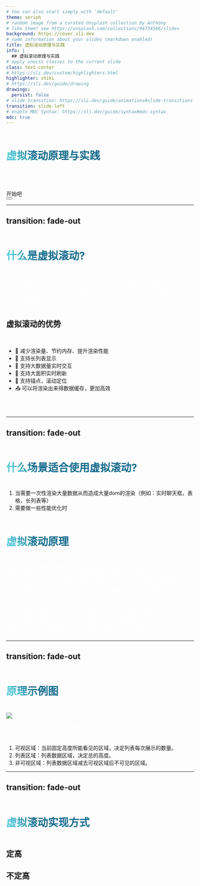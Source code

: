 ```yaml
---
# You can also start simply with 'default'
theme: seriph
# random image from a curated Unsplash collection by Anthony
# like them? see https://unsplash.com/collections/94734566/slidev
background: https://cover.sli.dev
# some information about your slides (markdown enabled)
title: 虚拟滚动原理与实践
info: |
  ## 虚拟滚动原理与实践
# apply unocss classes to the current slide
class: text-center
# https://sli.dev/custom/highlighters.html
highlighter: shiki
# https://sli.dev/guide/drawing
drawings:
  persist: false
# slide transition: https://sli.dev/guide/animations#slide-transitions
transition: slide-left
# enable MDC Syntax: https://sli.dev/guide/syntax#mdc-syntax
mdc: true
---
```


# 虚拟滚动原理与实践

技术分享

<div class="pt-12">
  <span @click="$slidev.nav.next" class="px-2 py-1 rounded cursor-pointer" hover="bg-white bg-opacity-10">
    开始吧 <carbon:arrow-right class="inline"/>
  </span>
</div>

<div class="abs-br m-6 flex gap-2">
  <button @click="$slidev.nav.openInEditor()" title="Open in Editor" class="text-xl slidev-icon-btn opacity-50 !border-none !hover:text-white">
    <carbon:edit />
  </button>
  <a href="https://github.com/userzeor/my-share" target="_blank" alt="GitHub" title="Open in GitHub"
    class="text-xl slidev-icon-btn opacity-50 !border-none !hover:text-white">
    <carbon-logo-github />
  </a>
</div>

<!--
The last comment block of each slide will be treated as slide notes. It will be visible and editable in Presenter Mode along with the slide. [Read more in the docs](https://sli.dev/guide/syntax.html#notes)
-->

---
transition: fade-out
---

# 什么是虚拟滚动?

虚拟滚动是一种技术，它允许在滚动容器中只渲染可视区域内的数据，而非一次性渲染整个列表。当用户滚动时，虚拟滚动技术动态计算并渲染新的可视数据，从而实现大数据量的流畅滚动。这种技术对于优化大量数据的渲染非常有效，因为它减少了DOM的复杂性和内存的使用。

## 虚拟滚动的优势
<br>

- 📝 减少渲染量、节约内存、提升渲染性能
- 🎨 支持长列表显示
- 🧑 支持大数据量实时交互
- 🤹 支持大面积实时刷新
- 🎥 支持锚点，滚动定位
- 📤 可以将渲染出来得数据缓存，更加高效
<br>
<br>

<style>
h1 {
  padding-bottom: 20px;
  background-color: #2B90B6;
  background-image: linear-gradient(45deg, #4EC5D4 10%, #146b8c 20%);
  background-size: 100%;
  -webkit-background-clip: text;
  -moz-background-clip: text;
  -webkit-text-fill-color: transparent;
  -moz-text-fill-color: transparent;
}
</style>

---
transition: fade-out
---

# 什么场景适合使用虚拟滚动?

1. 当需要一次性渲染大量数据从而造成大量dom的渲染（例如：实时聊天框，表格，长列表等）
2. 需要做一些性能优化时

# 虚拟滚动原理

虚拟滚动其实就是综合数据分页和无限滚动的方法，在有限的视口中只渲染我们所能看到的数据，超出视口之外的数据就不进行渲染，可以通过计算可视范围内的单元格，保证每一次滚动渲染的DOM元素都是可以控制的，不会担心像数据分页一样一次性渲染过多，也不会发生像无限滚动方案那样会存在数据堆积，是一种很好的解决办法。

假设实际开发中服务端一次响应20万条列表数据，此时设备屏幕只允许容纳20条，那么用户理论上只可以看见20条数据，其他的数据不会进行渲染加载。如果前端将20万条数据全部渲染成DOM元素，可能造成程序卡顿，占用较大资源，非常影响用户体验，那么虚拟滚动技术就完美的解决了这一问题。

<style>
h1 {
  padding: 20px 0;
}
p{
  color: #fff;
}
</style>

---
transition: fade-out
---
<div grid="~ cols-2 gap-4" class="h-full">

  <div>

  # 原理示例图
  <img src="/images/1.png" class="m-0 w-full rounded shadow" />

  了解虚拟滚动之前，需要先知道几个概念性的知识：可视区域，列表区域，非可视区域。

  1. 可视区域：当前固定高度所能看见的区域，决定列表每次展示的数量。
  2. 列表区域：列表数据区域，决定总的高度。
  3. 非可视区域：列表数据区域减去可视区域后不可见的区域。
  </div>

  <div>

  </div>

</div>

---
transition: fade-out
---

# 虚拟滚动实现方式

<div grid="~ cols-2 gap-4" class="h-full">

  <div>

  ## 定高
  
  <RenderWhen context="main"><FixedHeightVirtualList /></RenderWhen>
  </div>
  <div>

  ## 不定高
  </div>
</div>